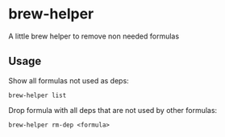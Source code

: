 # brew-helper

A little brew helper to remove non needed formulas

## Usage

Show all formulas not used as deps:
```
brew-helper list
```

Drop formula with all deps that are not used by other formulas:
```
brew-helper rm-dep <formula>
```
